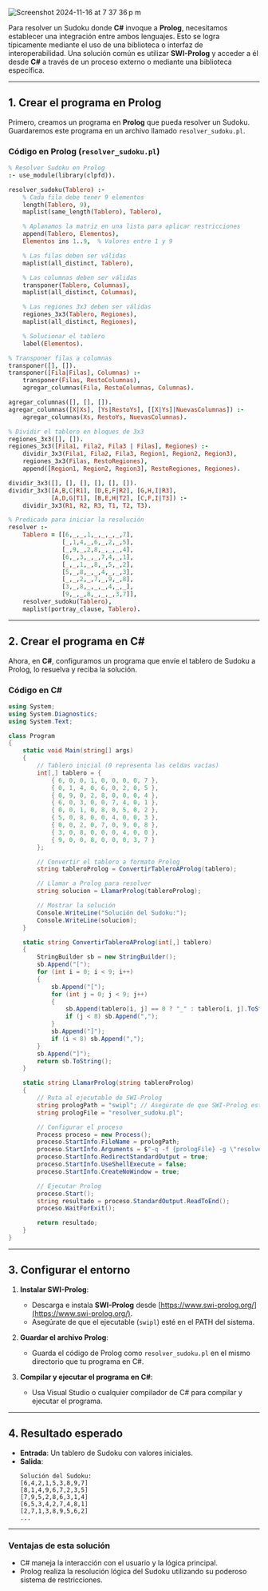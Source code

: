 ![Screenshot 2024-11-16 at 7 37 36 p m](https://github.com/user-attachments/assets/24520f94-c0bb-44e9-9359-ea85afdbdbc5)


Para resolver un Sudoku donde **C#** invoque a **Prolog**, necesitamos establecer una integración entre ambos lenguajes. Esto se logra típicamente mediante el uso de una biblioteca o interfaz de interoperabilidad. Una solución común es utilizar **SWI-Prolog** y acceder a él desde **C#** a través de un proceso externo o mediante una biblioteca específica.

---

## **1. Crear el programa en Prolog**

Primero, creamos un programa en **Prolog** que pueda resolver un Sudoku. Guardaremos este programa en un archivo llamado `resolver_sudoku.pl`.

### Código en Prolog (`resolver_sudoku.pl`)

```prolog
% Resolver Sudoku en Prolog
:- use_module(library(clpfd)).

resolver_sudoku(Tablero) :-
    % Cada fila debe tener 9 elementos
    length(Tablero, 9),
    maplist(same_length(Tablero), Tablero),

    % Aplanamos la matriz en una lista para aplicar restricciones
    append(Tablero, Elementos),
    Elementos ins 1..9,  % Valores entre 1 y 9

    % Las filas deben ser válidas
    maplist(all_distinct, Tablero),

    % Las columnas deben ser válidas
    transponer(Tablero, Columnas),
    maplist(all_distinct, Columnas),

    % Las regiones 3x3 deben ser válidas
    regiones_3x3(Tablero, Regiones),
    maplist(all_distinct, Regiones),

    % Solucionar el tablero
    label(Elementos).

% Transponer filas a columnas
transponer([], []).
transponer([Fila|Filas], Columnas) :-
    transponer(Filas, RestoColumnas),
    agregar_columnas(Fila, RestoColumnas, Columnas).

agregar_columnas([], [], []).
agregar_columnas([X|Xs], [Ys|RestoYs], [[X|Ys]|NuevasColumnas]) :-
    agregar_columnas(Xs, RestoYs, NuevasColumnas).

% Dividir el tablero en bloques de 3x3
regiones_3x3([], []).
regiones_3x3([Fila1, Fila2, Fila3 | Filas], Regiones) :-
    dividir_3x3(Fila1, Fila2, Fila3, Region1, Region2, Region3),
    regiones_3x3(Filas, RestoRegiones),
    append([Region1, Region2, Region3], RestoRegiones, Regiones).

dividir_3x3([], [], [], [], [], []).
dividir_3x3([A,B,C|R1], [D,E,F|R2], [G,H,I|R3],
            [A,D,G|T1], [B,E,H|T2], [C,F,I|T3]) :-
    dividir_3x3(R1, R2, R3, T1, T2, T3).

% Predicado para iniciar la resolución
resolver :-
    Tablero = [[6,_,_,1,_,_,_,_,7],
               [_,1,4,_,6,_,2,_,5],
               [_,9,_,2,8,_,_,_,4],
               [6,_,3,_,_,7,4,_,1],
               [_,_,1,_,8,_,5,_,2],
               [5,_,8,_,_,4,_,_,3],
               [_,_,2,_,7,_,9,_,8],
               [3,_,8,_,_,_,4,_,_],
               [9,_,_,8,_,_,_,3,7]],
    resolver_sudoku(Tablero),
    maplist(portray_clause, Tablero).
```

---

## **2. Crear el programa en C#**

Ahora, en **C#**, configuramos un programa que envíe el tablero de Sudoku a Prolog, lo resuelva y reciba la solución.

### Código en C#

```csharp
using System;
using System.Diagnostics;
using System.Text;

class Program
{
    static void Main(string[] args)
    {
        // Tablero inicial (0 representa las celdas vacías)
        int[,] tablero = {
            { 6, 0, 0, 1, 0, 0, 0, 0, 7 },
            { 0, 1, 4, 0, 6, 0, 2, 0, 5 },
            { 0, 9, 0, 2, 8, 0, 0, 0, 4 },
            { 6, 0, 3, 0, 0, 7, 4, 0, 1 },
            { 0, 0, 1, 0, 8, 0, 5, 0, 2 },
            { 5, 0, 8, 0, 0, 4, 0, 0, 3 },
            { 0, 0, 2, 0, 7, 0, 9, 0, 8 },
            { 3, 0, 8, 0, 0, 0, 4, 0, 0 },
            { 9, 0, 0, 8, 0, 0, 0, 3, 7 }
        };

        // Convertir el tablero a formato Prolog
        string tableroProlog = ConvertirTableroAProlog(tablero);

        // Llamar a Prolog para resolver
        string solucion = LlamarProlog(tableroProlog);

        // Mostrar la solución
        Console.WriteLine("Solución del Sudoku:");
        Console.WriteLine(solucion);
    }

    static string ConvertirTableroAProlog(int[,] tablero)
    {
        StringBuilder sb = new StringBuilder();
        sb.Append("[");
        for (int i = 0; i < 9; i++)
        {
            sb.Append("[");
            for (int j = 0; j < 9; j++)
            {
                sb.Append(tablero[i, j] == 0 ? "_" : tablero[i, j].ToString());
                if (j < 8) sb.Append(",");
            }
            sb.Append("]");
            if (i < 8) sb.Append(",");
        }
        sb.Append("]");
        return sb.ToString();
    }

    static string LlamarProlog(string tableroProlog)
    {
        // Ruta al ejecutable de SWI-Prolog
        string prologPath = "swipl"; // Asegúrate de que SWI-Prolog esté en el PATH
        string prologFile = "resolver_sudoku.pl";

        // Configurar el proceso
        Process proceso = new Process();
        proceso.StartInfo.FileName = prologPath;
        proceso.StartInfo.Arguments = $"-q -f {prologFile} -g \"resolver_sudoku({tableroProlog}),halt.\"";
        proceso.StartInfo.RedirectStandardOutput = true;
        proceso.StartInfo.UseShellExecute = false;
        proceso.StartInfo.CreateNoWindow = true;

        // Ejecutar Prolog
        proceso.Start();
        string resultado = proceso.StandardOutput.ReadToEnd();
        proceso.WaitForExit();

        return resultado;
    }
}
```

---

## **3. Configurar el entorno**

1. **Instalar SWI-Prolog**:
   - Descarga e instala **SWI-Prolog** desde [https://www.swi-prolog.org/](https://www.swi-prolog.org/).
   - Asegúrate de que el ejecutable (`swipl`) esté en el PATH del sistema.

2. **Guardar el archivo Prolog**:
   - Guarda el código de Prolog como `resolver_sudoku.pl` en el mismo directorio que tu programa en C#.

3. **Compilar y ejecutar el programa en C#**:
   - Usa Visual Studio o cualquier compilador de C# para compilar y ejecutar el programa.

---

## **4. Resultado esperado**

- **Entrada**: Un tablero de Sudoku con valores iniciales.
- **Salida**: 
  ```
  Solución del Sudoku:
  [6,4,2,1,5,3,8,9,7]
  [8,1,4,9,6,7,2,3,5]
  [7,9,5,2,8,6,3,1,4]
  [6,5,3,4,2,7,4,8,1]
  [2,7,1,3,8,9,5,6,2]
  ...
  ```

---

### **Ventajas de esta solución**

- C# maneja la interacción con el usuario y la lógica principal.
- Prolog realiza la resolución lógica del Sudoku utilizando su poderoso sistema de restricciones.

